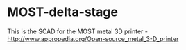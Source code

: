 MOST-delta-stage
================

This is the SCAD for the MOST metal 3D printer - http://www.appropedia.org/Open-source_metal_3-D_printer
